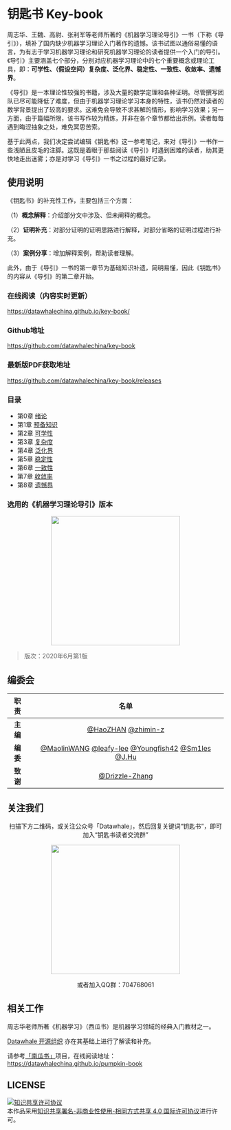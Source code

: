 # 钥匙书 Key-book

周志华、王魏、高尉、张利军等老师所著的《机器学习理论导引》一书（下称《导引》），填补了国内缺少机器学习理论入门著作的遗憾。该书试图以通俗易懂的语言，为有志于学习机器学习理论和研究机器学习理论的读者提供一个入门的导引。《导引》主要涵盖七个部分，分别对应机器学习理论中的七个重要概念或理论工具，即：**可学性、（假设空间）复杂度、泛化界、稳定性、一致性、收敛率、遗憾界**。

《导引》是一本理论性较强的书籍，涉及大量的数学定理和各种证明。尽管撰写团队已尽可能降低了难度，但由于机器学习理论学习本身的特性，该书仍然对读者的数学背景提出了较高的要求。这难免会导致不求甚解的情形，影响学习效果；另一方面，由于篇幅所限，该书写作较为精炼，并非在各个章节都给出示例。读者每每遇到晦涩抽象之处，难免冥思苦索。

基于此两点，我们决定尝试编辑《钥匙书》这一参考笔记，来对《导引》一书作一些浅陋且皮毛的注脚。这既是着眼于那些阅读《导引》时遇到困难的读者，助其更快地走出迷雾；亦是对学习《导引》一书之过程的最好记录。

## 使用说明

《钥匙书》的补充性工作，主要包括三个方面：

（1）**概念解释**：介绍部分文中涉及、但未阐释的概念。

（2）**证明补充**：对部分证明的证明思路进行解释，对部分省略的证明过程进行补充。

（3）**案例分享**：增加解释案例，帮助读者理解。

此外，由于《导引》一书的第一章节为基础知识补遗，简明易懂，因此《钥匙书》的内容从《导引》的第二章开始。

### 在线阅读（内容实时更新）
https://datawhalechina.github.io/key-book/

### Github地址
https://github.com/datawhalechina/key-book

### 最新版PDF获取地址
https://github.com/datawhalechina/key-book/releases


### 目录

- 第0章 [绪论](https://datawhalechina.github.io/key-book/#/chapter0)
- 第1章 [预备知识](https://datawhalechina.github.io/key-book/#/chapter1)
- 第2章 [可学性](https://datawhalechina.github.io/key-book/#/chapter2)
- 第3章 [复杂度](https://datawhalechina.github.io/key-book/#/chapter3)
- 第4章 [泛化界](https://datawhalechina.github.io/key-book/#/chapter4)
- 第5章 [稳定性](https://datawhalechina.github.io/key-book/#/chapter5)
- 第6章 [一致性](https://datawhalechina.github.io/key-book/#/chapter6)
- 第7章 [收敛率](https://datawhalechina.github.io/key-book/#/chapter7)
- 第8章 [遗憾界](https://datawhalechina.github.io/key-book/#/chapter8)

### 选用的《机器学习理论导引》版本

<center><img src="res/original_book.jpg" width="300" height= "300"></center>

> 版次：2020年6月第1版<br>

## 编委会

| 职责 | 名单 |
| :---: | :---: |
| **主编** | [@HaoZHAN](https://github.com/zhanhao93) [@zhimin-z](https://github.com/zhimin-z) |
| **编委** | [@MaolinWANG](https://github.com/mlw67) [@leafy-lee](https://github.com/leafy-lee) [@Youngfish42](https://github.com/youngfish42) [@Sm1les](https://github.com/Sm1les) [@J.Hu](https://github.com/inlmouse)|
| **致谢** | [@Drizzle-Zhang](https://github.com/Drizzle-Zhang) |



## 关注我们
<div align=center>
<p>扫描下方二维码，或关注公众号「Datawhale」，然后回复关键词“钥匙书”，即可加入“钥匙书读者交流群”</p>
<img src="res/qr_code.jpg" width="300" height= "300">
<p>或者加入QQ群：704768061</p>
</div>


## 相关工作

周志华老师所著《机器学习》（西瓜书）是机器学习领域的经典入门教材之一。

[Datawhale 开源组织](https://github.com/datawhalechina) 亦在其基础上进行了解读和补充。

请参考[「南瓜书」](https://github.com/datawhalechina/pumpkin-book)项目，在线阅读地址：https://datawhalechina.github.io/pumpkin-book



## LICENSE

<a rel="license" href="http://creativecommons.org/licenses/by-nc-sa/4.0/"><img alt="知识共享许可协议" style="border-width:0" src="https://img.shields.io/badge/license-CC%20BY--NC--SA%204.0-lightgrey" /></a><br />本作品采用<a rel="license" href="http://creativecommons.org/licenses/by-nc-sa/4.0/">知识共享署名-非商业性使用-相同方式共享 4.0 国际许可协议</a>进行许可。
